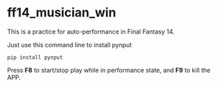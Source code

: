 # ff14_musician_win
This is a practice for auto-performance in Final Fantasy 14. 

Just use this command line to install pynput
```
pip install pynput
```
Press **F8** to start/stop play while in performance state, and **F9** to kill the APP. 
